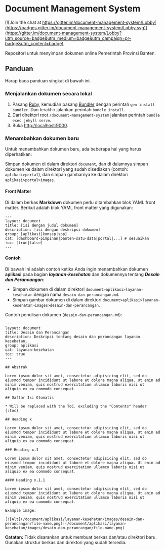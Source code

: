 # Document Management System

[![Join the chat at https://gitter.im/document-management-system/Lobby](https://badges.gitter.im/document-management-system/Lobby.svg)](https://gitter.im/document-management-system/Lobby?utm_source=badge&utm_medium=badge&utm_campaign=pr-badge&utm_content=badge)

Repositori untuk menyimpan dokumen online Pemerintah Provinsi Banten.

## Panduan

Harap baca panduan singkat di bawah ini.

### Menjalankan dokumen secara lokal

1. Pasang [Ruby](https://www.ruby-lang.org/en/documentation/installation/), kemudian pasang [Bundler](https://bundler.io/) dengan perintah `gem install bundler`. Dan terakhir jalankan perintah `bundle install`.
2. Dari direktori root `/document-management-system` jalankan perintah `bundle exec jekyll serve`.
3. Buka <http://localhost:9000>.

### Menambahkan dokumen baru

Untuk menambahkan dokumen baru, ada beberapa hal yang harus diperhatikan:

Simpan dokumen di dalam direktori `document`, dan di dalamnya simpan dokumen ke dalam direktori yang sudah disediakan (contoh: `aplikasi>portal`), dan simpan gambarnya ke dalam direktori `aplikasi>portal>images`.

#### Front Matter

Di dalam berkas **Markdown** dokumen perlu ditambahkan blok YAML front matter. Berikut adalah blok YAML front matter yang digunakan:

```plaintext
---
layout: document
title: [isi dengan judul dokumen]
description: [isi dengan deskripsi dokumen]
group: [aplikasi|konsep|sop]
cat: [dashboard-pimpinan|banten-satu-data|portal|...] # sesuaikan
toc: [true|false]
---
```

#### Contoh

Di bawah ini adalah contoh ketika Anda ingin menambahkan dokumen **aplikasi** pada bagian ***layanan-kesehatan*** dan dokumennya tentang ***Desain dan Perancangan***:

- Simpan dokumen di dalam direktori `document>aplikasi>layanan-kesehatan` dengan nama `desain-dan-perancangan.md`.
- Simpan gambar dokumen di dalam direktori `document>aplikasi>layanan-kesehatan>images>desain-dan-perancangan`.

Contoh penulisan dokumen (`desain-dan-perancangan.md`):

```plaintext
---
layout: document
title: Desain dan Perancangan
description: Deskripsi tentang desain dan perancangan layanan kesehatan.
group: aplikasi
cat: layanan-kesehatan
toc: true
---

## Abstrak

Lorem ipsum dolor sit amet, consectetur adipisicing elit, sed do eiusmod tempor incididunt ut labore et dolore magna aliqua. Ut enim ad minim veniam, quis nostrud exercitation ullamco laboris nisi ut aliquip ex ea commodo consequat.

## Daftar Isi Otomatis

* Will be replaced with the ToC, excluding the "Contents" header
{:toc}

## Heading x

Lorem ipsum dolor sit amet, consectetur adipisicing elit, sed do eiusmod tempor incididunt ut labore et dolore magna aliqua. Ut enim ad minim veniam, quis nostrud exercitation ullamco laboris nisi ut aliquip ex ea commodo consequat.

### Heading x.1

Lorem ipsum dolor sit amet, consectetur adipisicing elit, sed do eiusmod tempor incididunt ut labore et dolore magna aliqua. Ut enim ad minim veniam, quis nostrud exercitation ullamco laboris nisi ut aliquip ex ea commodo consequat.

#### Heading x.1.1

Lorem ipsum dolor sit amet, consectetur adipisicing elit, sed do eiusmod tempor incididunt ut labore et dolore magna aliqua. Ut enim ad minim veniam, quis nostrud exercitation ullamco laboris nisi ut aliquip ex ea commodo consequat.

Example image:

[![Alt](/document/aplikasi/layanan-kesehatan/images/desain-dan-perancangan/file-name.png)](/document/aplikasi/layanan-kesehatan/images/desain-dan-perancangan/file-name.png)
```

**Catatan:** Tidak disarankan untuk membuat berkas dan/atau direktori baru. Gunakan struktur berkas dan direktori yang sudah tersedia.
